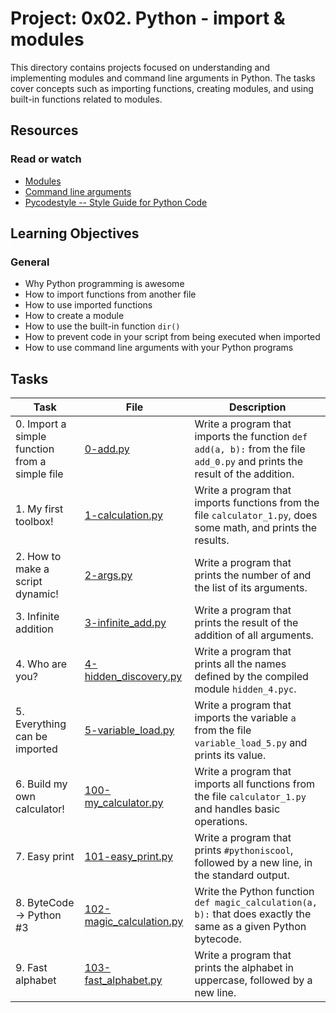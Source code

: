 # Project: 0x02. Python - import & modules

This directory contains projects focused on understanding and implementing modules and command line arguments in Python. The tasks cover concepts such as importing functions, creating modules, and using built-in functions related to modules.

## Resources

### Read or watch

- [Modules](https://docs.python.org/3/tutorial/modules.html)
- [Command line arguments](https://realpython.com/python-command-line-arguments/)
- [Pycodestyle -- Style Guide for Python Code](https://pycodestyle.pycqa.org/en/latest/)

## Learning Objectives

### General

- Why Python programming is awesome
- How to import functions from another file
- How to use imported functions
- How to create a module
- How to use the built-in function `dir()`
- How to prevent code in your script from being executed when imported
- How to use command line arguments with your Python programs

## Tasks

| Task                                           | File                                                   | Description                                                                                                                |
| ---------------------------------------------- | ------------------------------------------------------ | -------------------------------------------------------------------------------------------------------------------------- |
| 0. Import a simple function from a simple file | [0-add.py](./0-add.py)                                 | Write a program that imports the function `def add(a, b):` from the file `add_0.py` and prints the result of the addition. |
| 1. My first toolbox!                           | [1-calculation.py](./1-calculation.py)                 | Write a program that imports functions from the file `calculator_1.py`, does some math, and prints the results.            |
| 2. How to make a script dynamic!               | [2-args.py](./2-args.py)                               | Write a program that prints the number of and the list of its arguments.                                                   |
| 3. Infinite addition                           | [3-infinite_add.py](./3-infinite_add.py)               | Write a program that prints the result of the addition of all arguments.                                                   |
| 4. Who are you?                                | [4-hidden_discovery.py](./4-hidden_discovery.py)       | Write a program that prints all the names defined by the compiled module `hidden_4.pyc`.                                   |
| 5. Everything can be imported                  | [5-variable_load.py](./5-variable_load.py)             | Write a program that imports the variable `a` from the file `variable_load_5.py` and prints its value.                     |
| 6. Build my own calculator!                    | [100-my_calculator.py](./100-my_calculator.py)         | Write a program that imports all functions from the file `calculator_1.py` and handles basic operations.                   |
| 7. Easy print                                  | [101-easy_print.py](./101-easy_print.py)               | Write a program that prints `#pythoniscool`, followed by a new line, in the standard output.                               |
| 8. ByteCode -> Python #3                       | [102-magic_calculation.py](./102-magic_calculation.py) | Write the Python function `def magic_calculation(a, b):` that does exactly the same as a given Python bytecode.            |
| 9. Fast alphabet                               | [103-fast_alphabet.py](./103-fast_alphabet.py)         | Write a program that prints the alphabet in uppercase, followed by a new line.                                             |
